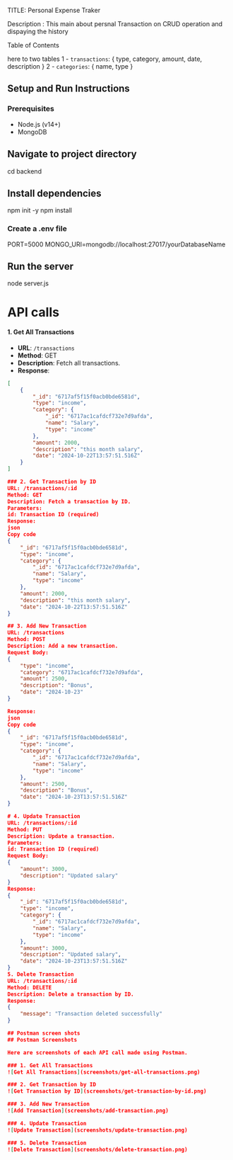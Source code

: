 TITLE: Personal Expense Traker

Description : This main about persnal Transaction on CRUD operation and dispaying the history

Table of Contents

here to two tables 
1 - `transactions`: { type, category, amount, date, description }
2 - `categories`: { name, type }

## Setup and Run Instructions

### Prerequisites
- Node.js (v14+)
- MongoDB
## Navigate to project directory
cd backend


##  Install dependencies
npm init -y
npm install

### Create a .env file
PORT=5000
MONGO_URI=mongodb://localhost:27017/yourDatabaseName

## Run the server
node server.js


# API calls
#### 1. **Get All Transactions**
- **URL**: `/transactions`
- **Method**: GET
- **Description**: Fetch all transactions.
- **Response**:
```json
[
    {
        "_id": "6717af5f15f0acb0bde6581d",
        "type": "income",
        "category": {
            "_id": "6717ac1cafdcf732e7d9afda",
            "name": "Salary",
            "type": "income"
        },
        "amount": 2000,
        "description": "this month salary",
        "date": "2024-10-22T13:57:51.516Z"
    }
]

### 2. Get Transaction by ID
URL: /transactions/:id
Method: GET
Description: Fetch a transaction by ID.
Parameters:
id: Transaction ID (required)
Response:
json
Copy code
{
    "_id": "6717af5f15f0acb0bde6581d",
    "type": "income",
    "category": {
        "_id": "6717ac1cafdcf732e7d9afda",
        "name": "Salary",
        "type": "income"
    },
    "amount": 2000,
    "description": "this month salary",
    "date": "2024-10-22T13:57:51.516Z"
}

## 3. Add New Transaction
URL: /transactions
Method: POST
Description: Add a new transaction.
Request Body:
{
    "type": "income",
    "category": "6717ac1cafdcf732e7d9afda",
    "amount": 2500,
    "description": "Bonus",
    "date": "2024-10-23"
}

Response:
json
Copy code
{
    "_id": "6717af5f15f0acb0bde6581d",
    "type": "income",
    "category": {
        "_id": "6717ac1cafdcf732e7d9afda",
        "name": "Salary",
        "type": "income"
    },
    "amount": 2500,
    "description": "Bonus",
    "date": "2024-10-23T13:57:51.516Z"
}

# 4. Update Transaction
URL: /transactions/:id
Method: PUT
Description: Update a transaction.
Parameters:
id: Transaction ID (required)
Request Body:
{
    "amount": 3000,
    "description": "Updated salary"
}
Response:
{
    "_id": "6717af5f15f0acb0bde6581d",
    "type": "income",
    "category": {
        "_id": "6717ac1cafdcf732e7d9afda",
        "name": "Salary",
        "type": "income"
    },
    "amount": 3000,
    "description": "Updated salary",
    "date": "2024-10-23T13:57:51.516Z"
}
5. Delete Transaction
URL: /transactions/:id
Method: DELETE
Description: Delete a transaction by ID.
Response:
{
    "message": "Transaction deleted successfully"
}

## Postman screen shots
## Postman Screenshots

Here are screenshots of each API call made using Postman.

### 1. Get All Transactions
![Get All Transactions](screenshots/get-all-transactions.png)

### 2. Get Transaction by ID
![Get Transaction by ID](screenshots/get-transaction-by-id.png)

### 3. Add New Transaction
![Add Transaction](screenshots/add-transaction.png)

### 4. Update Transaction
![Update Transaction](screenshots/update-transaction.png)

### 5. Delete Transaction
![Delete Transaction](screenshots/delete-transaction.png)
